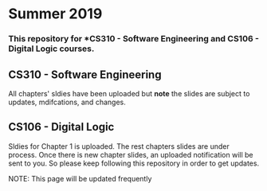 # Summer 2019
### This repository for *CS310 - Software Engineering and CS106 - Digital Logic courses. 

## CS310 - Software Engineering
All chapters' sldies have been uploaded but __note__ the slides are subject to updates, mdifcations, and changes.

## CS106 - Digital Logic
Sldies for Chapter 1 is uploaded. The rest chapters slides are under process. Once there is new chapter slides, an uploaded notification will be sent to you. So please keep following this repository in order to get updates. 

NOTE: This page will be updated frequently 
